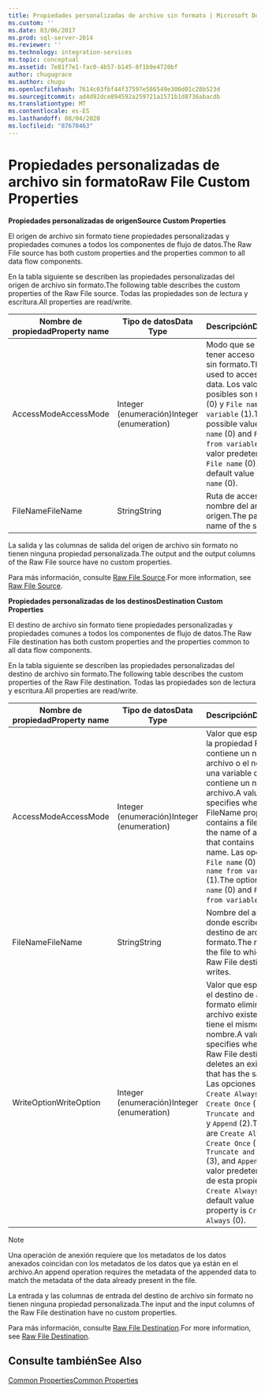 ```yaml
---
title: Propiedades personalizadas de archivo sin formato | Microsoft Docs
ms.custom: ''
ms.date: 03/06/2017
ms.prod: sql-server-2014
ms.reviewer: ''
ms.technology: integration-services
ms.topic: conceptual
ms.assetid: 7e81f7e1-fac0-4b57-b145-8f1b9e4720bf
author: chugugrace
ms.author: chugu
ms.openlocfilehash: 7614c03fbf44f37597e586549e306d01c28b523d
ms.sourcegitcommit: ad4d92dce894592a259721a1571b1d8736abacdb
ms.translationtype: MT
ms.contentlocale: es-ES
ms.lasthandoff: 08/04/2020
ms.locfileid: "87670463"
---
```

# <a name="raw-file-custom-properties"></a><span data-ttu-id="933e4-102">Propiedades personalizadas de archivo sin formato</span><span class="sxs-lookup"><span data-stu-id="933e4-102">Raw File Custom Properties</span></span>
  <span data-ttu-id="933e4-103">**Propiedades personalizadas de origen**</span><span class="sxs-lookup"><span data-stu-id="933e4-103">**Source Custom Properties**</span></span>  
  
 <span data-ttu-id="933e4-104">El origen de archivo sin formato tiene propiedades personalizadas y propiedades comunes a todos los componentes de flujo de datos.</span><span class="sxs-lookup"><span data-stu-id="933e4-104">The Raw File source has both custom properties and the properties common to all data flow components.</span></span>  
  
 <span data-ttu-id="933e4-105">En la tabla siguiente se describen las propiedades personalizadas del origen de archivo sin formato.</span><span class="sxs-lookup"><span data-stu-id="933e4-105">The following table describes the custom properties of the Raw File source.</span></span> <span data-ttu-id="933e4-106">Todas las propiedades son de lectura y escritura.</span><span class="sxs-lookup"><span data-stu-id="933e4-106">All properties are read/write.</span></span>  
  
|<span data-ttu-id="933e4-107">Nombre de propiedad</span><span class="sxs-lookup"><span data-stu-id="933e4-107">Property name</span></span>|<span data-ttu-id="933e4-108">Tipo de datos</span><span class="sxs-lookup"><span data-stu-id="933e4-108">Data Type</span></span>|<span data-ttu-id="933e4-109">Descripción</span><span class="sxs-lookup"><span data-stu-id="933e4-109">Description</span></span>|  
|-------------------|---------------|-----------------|  
|<span data-ttu-id="933e4-110">AccessMode</span><span class="sxs-lookup"><span data-stu-id="933e4-110">AccessMode</span></span>|<span data-ttu-id="933e4-111">Integer (enumeración)</span><span class="sxs-lookup"><span data-stu-id="933e4-111">Integer (enumeration)</span></span>|<span data-ttu-id="933e4-112">Modo que se usa para tener acceso a los datos sin formato.</span><span class="sxs-lookup"><span data-stu-id="933e4-112">The mode used to access the raw data.</span></span> <span data-ttu-id="933e4-113">Los valores posibles son `File name` (0) y `File name from variable` (1).</span><span class="sxs-lookup"><span data-stu-id="933e4-113">The possible values are `File name` (0) and `File name from variable` (1).</span></span> <span data-ttu-id="933e4-114">El valor predeterminado es `File name` (0).</span><span class="sxs-lookup"><span data-stu-id="933e4-114">The default value is `File name` (0).</span></span>|  
|<span data-ttu-id="933e4-115">FileName</span><span class="sxs-lookup"><span data-stu-id="933e4-115">FileName</span></span>|<span data-ttu-id="933e4-116">String</span><span class="sxs-lookup"><span data-stu-id="933e4-116">String</span></span>|<span data-ttu-id="933e4-117">Ruta de acceso y nombre del archivo de origen.</span><span class="sxs-lookup"><span data-stu-id="933e4-117">The path and file name of the source file.</span></span>|  
  
 <span data-ttu-id="933e4-118">La salida y las columnas de salida del origen de archivo sin formato no tienen ninguna propiedad personalizada.</span><span class="sxs-lookup"><span data-stu-id="933e4-118">The output and the output columns of the Raw File source have no custom properties.</span></span>  
  
 <span data-ttu-id="933e4-119">Para más información, consulte [Raw File Source](raw-file-source.md).</span><span class="sxs-lookup"><span data-stu-id="933e4-119">For more information, see [Raw File Source](raw-file-source.md).</span></span>  
  
 <span data-ttu-id="933e4-120">**Propiedades personalizadas de los destinos**</span><span class="sxs-lookup"><span data-stu-id="933e4-120">**Destination Custom Properties**</span></span>  
  
 <span data-ttu-id="933e4-121">El destino de archivo sin formato tiene propiedades personalizadas y propiedades comunes a todos los componentes de flujo de datos.</span><span class="sxs-lookup"><span data-stu-id="933e4-121">The Raw File destination has both custom properties and the properties common to all data flow components.</span></span>  
  
 <span data-ttu-id="933e4-122">En la tabla siguiente se describen las propiedades personalizadas del destino de archivo sin formato.</span><span class="sxs-lookup"><span data-stu-id="933e4-122">The following table describes the custom properties of the Raw File destination.</span></span> <span data-ttu-id="933e4-123">Todas las propiedades son de lectura y escritura.</span><span class="sxs-lookup"><span data-stu-id="933e4-123">All properties are read/write.</span></span>  
  
|<span data-ttu-id="933e4-124">Nombre de propiedad</span><span class="sxs-lookup"><span data-stu-id="933e4-124">Property name</span></span>|<span data-ttu-id="933e4-125">Tipo de datos</span><span class="sxs-lookup"><span data-stu-id="933e4-125">Data Type</span></span>|<span data-ttu-id="933e4-126">Descripción</span><span class="sxs-lookup"><span data-stu-id="933e4-126">Description</span></span>|  
|-------------------|---------------|-----------------|  
|<span data-ttu-id="933e4-127">AccessMode</span><span class="sxs-lookup"><span data-stu-id="933e4-127">AccessMode</span></span>|<span data-ttu-id="933e4-128">Integer (enumeración)</span><span class="sxs-lookup"><span data-stu-id="933e4-128">Integer (enumeration)</span></span>|<span data-ttu-id="933e4-129">Valor que especifica si la propiedad FileName contiene un nombre de archivo o el nombre de una variable que contiene un nombre de archivo.</span><span class="sxs-lookup"><span data-stu-id="933e4-129">A value that specifies whether the FileName property contains a file name, or the name of a variable that contains a file name.</span></span> <span data-ttu-id="933e4-130">Las opciones son `File name` (0) y `File name from variable` (1).</span><span class="sxs-lookup"><span data-stu-id="933e4-130">The options are `File name` (0) and `File name from variable` (1).</span></span>|  
|<span data-ttu-id="933e4-131">FileName</span><span class="sxs-lookup"><span data-stu-id="933e4-131">FileName</span></span>|<span data-ttu-id="933e4-132">String</span><span class="sxs-lookup"><span data-stu-id="933e4-132">String</span></span>|<span data-ttu-id="933e4-133">Nombre del archivo donde escribe el destino de archivo sin formato.</span><span class="sxs-lookup"><span data-stu-id="933e4-133">The name of the file to which the Raw File destination writes.</span></span>|  
|<span data-ttu-id="933e4-134">WriteOption</span><span class="sxs-lookup"><span data-stu-id="933e4-134">WriteOption</span></span>|<span data-ttu-id="933e4-135">Integer (enumeración)</span><span class="sxs-lookup"><span data-stu-id="933e4-135">Integer (enumeration)</span></span>|<span data-ttu-id="933e4-136">Valor que especifica si el destino de archivo sin formato elimina un archivo existente que tiene el mismo nombre.</span><span class="sxs-lookup"><span data-stu-id="933e4-136">A value that specifies whether the Raw File destination deletes an existing file that has the same name.</span></span> <span data-ttu-id="933e4-137">Las opciones son `Create Always` (0), `Create Once` (1), `Truncate and Append` (3) y `Append` (2).</span><span class="sxs-lookup"><span data-stu-id="933e4-137">The options are `Create Always` (0), `Create Once` (1), `Truncate and Append` (3), and `Append` (2).</span></span> <span data-ttu-id="933e4-138">El valor predeterminado de esta propiedad es `Create Always` (0).</span><span class="sxs-lookup"><span data-stu-id="933e4-138">The default value of this property is `Create Always` (0).</span></span>|  
  
> [!NOTE]  
>  <span data-ttu-id="933e4-139">Una operación de anexión requiere que los metadatos de los datos anexados coincidan con los metadatos de los datos que ya están en el archivo.</span><span class="sxs-lookup"><span data-stu-id="933e4-139">An append operation requires the metadata of the appended data to match the metadata of the data already present in the file.</span></span>  
  
 <span data-ttu-id="933e4-140">La entrada y las columnas de entrada del destino de archivo sin formato no tienen ninguna propiedad personalizada.</span><span class="sxs-lookup"><span data-stu-id="933e4-140">The input and the input columns of the Raw File destination have no custom properties.</span></span>  
  
 <span data-ttu-id="933e4-141">Para más información, consulte [Raw File Destination](raw-file-destination.md).</span><span class="sxs-lookup"><span data-stu-id="933e4-141">For more information, see [Raw File Destination](raw-file-destination.md).</span></span>  
  
## <a name="see-also"></a><span data-ttu-id="933e4-142">Consulte también</span><span class="sxs-lookup"><span data-stu-id="933e4-142">See Also</span></span>  
 [<span data-ttu-id="933e4-143">Common Properties</span><span class="sxs-lookup"><span data-stu-id="933e4-143">Common Properties</span></span>](../common-properties.md)  
  
  
